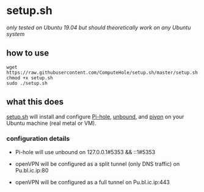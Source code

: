 # setup.sh

*only tested on Ubuntu 19.04 but should theoretically work on any Ubuntu system*

## how to use

```
wget https://raw.githubusercontent.com/ComputeHole/setup.sh/master/setup.sh
chmod +x setup.sh
sudo ./setup.sh
```

## what this does

[setup.sh](setup.sh) will install and configure [Pi-hole](https://pi-hole.net), [unbound](https://nlnetlabs.nl/projects/unbound/about/), and [pivpn](https://pivpn.io) on your Ubuntu machine (real metal or VM).

### configuration details

 * Pi-hole will use unbound on 127.0.0.1#5353 && ::1#5353
 
 * openVPN will be configured as a split tunnel (only DNS traffic) on Pu.bl.ic.ip:80
 
 * openVPN will be configured as a full tunnel on Pu.bl.ic.ip:443
